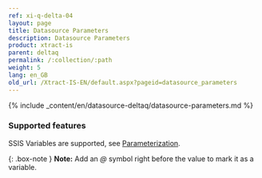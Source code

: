 ```yaml
---
ref: xi-q-delta-04
layout: page
title: Datasource Parameters
description: Datasource Parameters
product: xtract-is
parent: deltaq
permalink: /:collection/:path
weight: 5
lang: en_GB
old_url: /Xtract-IS-EN/default.aspx?pageid=datasource_parameters
---
```


{% include _content/en/datasource-deltaq/datasource-parameters.md %}

### Supported features

SSIS Variables are supported, see [Parameterization](./parametrization). 

{: .box-note }
**Note:** Add an *@* symbol right before the value to mark it as a variable.
